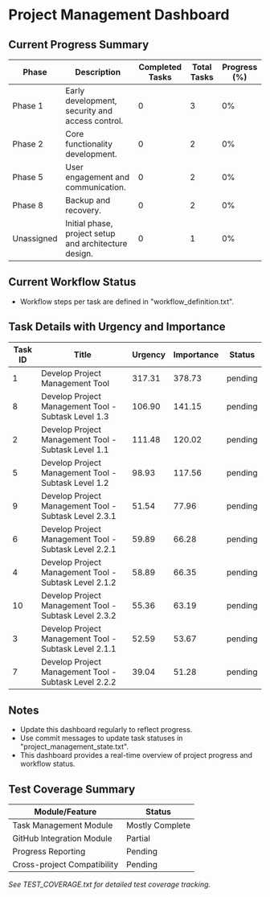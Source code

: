 # Project Management Dashboard

## Current Progress Summary

| Phase | Description | Completed Tasks | Total Tasks | Progress (%) |
|-------|-------------|-----------------|-------------|--------------|
| Phase 1 | Early development, security and access control. | 0 | 3 | 0% |
| Phase 2 | Core functionality development. | 0 | 2 | 0% |
| Phase 5 | User engagement and communication. | 0 | 2 | 0% |
| Phase 8 | Backup and recovery. | 0 | 2 | 0% |
| Unassigned | Initial phase, project setup and architecture design. | 0 | 1 | 0% |

## Current Workflow Status

- Workflow steps per task are defined in "workflow_definition.txt".

## Task Details with Urgency and Importance

| Task ID | Title | Urgency | Importance | Status |
|---------|-------|---------|------------|--------|
| 1 | Develop Project Management Tool | 317.31 | 378.73 | pending |
| 8 | Develop Project Management Tool - Subtask Level 1.3 | 106.90 | 141.15 | pending |
| 2 | Develop Project Management Tool - Subtask Level 1.1 | 111.48 | 120.02 | pending |
| 5 | Develop Project Management Tool - Subtask Level 1.2 | 98.93 | 117.56 | pending |
| 9 | Develop Project Management Tool - Subtask Level 2.3.1 | 51.54 | 77.96 | pending |
| 6 | Develop Project Management Tool - Subtask Level 2.2.1 | 59.89 | 66.28 | pending |
| 4 | Develop Project Management Tool - Subtask Level 2.1.2 | 58.89 | 66.35 | pending |
| 10 | Develop Project Management Tool - Subtask Level 2.3.2 | 55.36 | 63.19 | pending |
| 3 | Develop Project Management Tool - Subtask Level 2.1.1 | 52.59 | 53.67 | pending |
| 7 | Develop Project Management Tool - Subtask Level 2.2.2 | 39.04 | 51.28 | pending |

## Notes

- Update this dashboard regularly to reflect progress.
- Use commit messages to update task statuses in "project_management_state.txt".
- This dashboard provides a real-time overview of project progress and workflow status.

## Test Coverage Summary

| Module/Feature | Status |
|---------------|--------|
| Task Management Module | Mostly Complete |
| GitHub Integration Module | Partial |
| Progress Reporting | Pending |
| Cross-project Compatibility | Pending |

*See TEST_COVERAGE.txt for detailed test coverage tracking.*
